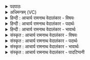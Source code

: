 <details><summary>पदपाठः</summary>

इ꣡न्द्रे꣢꣯। अ꣣ग्ना꣢। न꣡मः꣢꣯। बृ꣣ह꣢त्। सु꣣वृक्ति꣢म्। सु꣣। वृक्ति꣢म्। आ। ई꣣रयामहे। धिया꣢। धे꣡नाः꣣। अ꣣वस्य꣡वः꣢। ८००।
</details>

<details><summary>अधिमन्त्रम् (VC)</summary>

- इन्द्राग्नी
- वसिष्ठो मैत्रावरुणिः
- गायत्री
- षड्जः
</details>

<details><summary>हिन्दी : आचार्य रामनाथ वेदालंकार - विषयः</summary>

प्रथम मन्त्र में इन्द्र और अग्नि के नाम से जीवात्मा-परमात्मा का विषय वर्णित है।
</details>

<details><summary>हिन्दी : आचार्य रामनाथ वेदालंकार - पदार्थः</summary>

पदार्थान्वयभाषाः -  (अवस्यवः)रक्षा के इच्छुक,हम लोग(इन्द्रे)जीवात्मा को लक्ष्य करके(बृहत्)महान्(नमः)नमस्कार को, (सुवृक्तिम्)निर्दोष क्रिया को और(धिया)ध्यान तथा बुद्धि के साथ(धेनाः)स्तुतिरूप वाणियों को(आ ईरयामहे)प्रेरित करते हैं ॥१॥
</details>

<details><summary>हिन्दी : आचार्य रामनाथ वेदालंकार - भावार्थः</summary>

भावार्थभाषाः -  परमात्मा की उपासना के लिए और जीवात्मा को उद्बोधन देने के लिए नमस्कार,गुणवर्णनरूप स्तुति और तदनुरूप क्रिया निरन्तर अपेक्षित होती है। पुरुषार्थ के बिना केवल नमस्कार से या स्तुति से कुछ भी नहीं सिद्ध होता ॥१॥
</details>

<details><summary>संस्कृत : आचार्य रामनाथ वेदालंकार - विषयः</summary>

तत्रेन्द्राग्निनाम्ना जीवात्मपरमात्मविषयमाह।
</details>

<details><summary>संस्कृत : आचार्य रामनाथ वेदालंकार - पदार्थः</summary>

पदार्थान्वयभाषाः -  (अवस्यवः)रक्षणेच्छवः वयम्(इन्द्रे)जीवात्मानमधिकृत्य(अग्ना)परमात्मानमधिकृत्य च(बृहत्)महत्(नमः)नमस्कारम्, (सुवृक्तिम्)निर्दोषां क्रियाम्।[सुष्ठु वृक्तयो दोषवर्जनानि यस्यां तां क्रियाम्१। वृजी वर्जने] (धिया)ध्यानेन बुद्ध्या च सह(धेनाः)स्तुतिरूपा वाचश्च।[धेना इति वाङ्नाम। निघं० १।११।] (आ ईरयामहे)प्रेरयामः ॥१॥
</details>

<details><summary>संस्कृत : आचार्य रामनाथ वेदालंकार - भावार्थः</summary>

भावार्थभाषाः -  परमात्मानमुपासितुं जीवात्मानमुद्बोधयितुं च नमस्कारो गुणवर्णनरूपा स्तुतिः तदनुरूपा क्रिया च सततमपेक्ष्यते। पुरुषार्थ विना केवलं नमस्कारेण स्तुत्या वा न किमपि सिद्ध्यति ॥१॥
</details>

<details><summary>संस्कृत : आचार्य रामनाथ वेदालंकार - पादटिप्पनी</summary>

टिप्पणी:   ३. ऋ० ७।९४।४। १. सुवृक्तिभिः सुष्ठु वृक्तयो दोषवर्जनानि याभ्यस्ताभिः क्रियाभिः—इति ऋ० १।६२।१ भाष्ये द०।
</details>